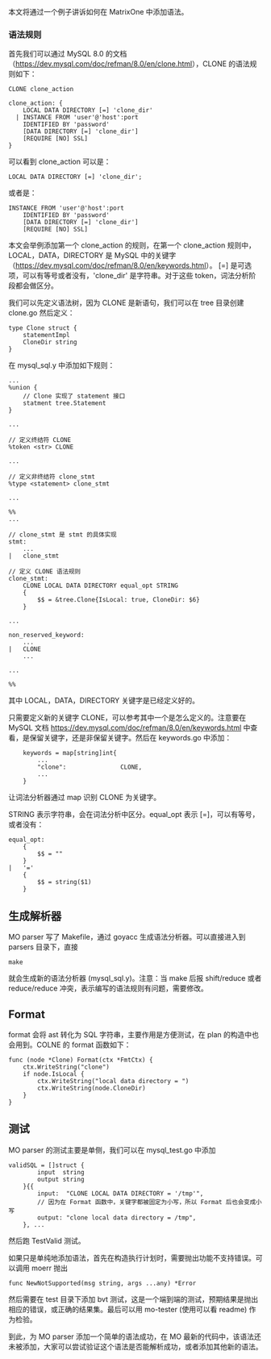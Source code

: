 本文将通过一个例子讲诉如何在 MatrixOne 中添加语法。

### 语法规则

首先我们可以通过 MySQL 8.0 的文档（<https://dev.mysql.com/doc/refman/8.0/en/clone.html>），CLONE 的语法规则如下：

```sqs q
CLONE clone_action

clone_action: {
    LOCAL DATA DIRECTORY [=] 'clone_dir'
  | INSTANCE FROM 'user'@'host':port
    IDENTIFIED BY 'password'
    [DATA DIRECTORY [=] 'clone_dir']
    [REQUIRE [NO] SSL]
}
```

可以看到 clone_action 可以是：

```
LOCAL DATA DIRECTORY [=] 'clone_dir';
```

或者是：

```
INSTANCE FROM 'user'@'host':port
    IDENTIFIED BY 'password'
    [DATA DIRECTORY [=] 'clone_dir']
    [REQUIRE [NO] SSL]
```

本文会举例添加第一个 clone_action 的规则，在第一个 clone_action 规则中，LOCAL，DATA，DIRECTORY 是 MySQL 中的关键字（<https://dev.mysql.com/doc/refman/8.0/en/keywords.html>）。 [=] 是可选项，可以有等号或者没有，'clone_dir' 是字符串。对于这些 token，词法分析阶段都会做区分。

我们可以先定义语法树，因为 CLONE 是新语句，我们可以在 tree 目录创建 clone.go 然后定义：

```
type Clone struct {
	statementImpl
	CloneDir string
}
```

在 mysql_sql.y 中添加如下规则：

```
...
%union {
	// Clone 实现了 statement 接口
	statment tree.Statement
}

...

// 定义终结符 CLONE
%token <str> CLONE

...

// 定义非终结符 clone_stmt
%type <statement> clone_stmt

...

%%
...

// clone_stmt 是 stmt 的具体实现
stmt:
	...
|	clone_stmt

// 定义 CLONE 语法规则
clone_stmt:
	CLONE LOCAL DATA DIRECTORY equal_opt STRING
	{
		$$ = &tree.Clone{IsLocal: true, CloneDir: $6}
	}

...

non_reserved_keyword:
	...
|	CLONE
	...

...

%%
```

其中 LOCAL，DATA，DIRECTORY 关键字是已经定义好的。

只需要定义新的关键字 CLONE，可以参考其中一个是怎么定义的。注意要在 MySQL 文档 <https://dev.mysql.com/doc/refman/8.0/en/keywords.html> 中查看，是保留关键字，还是非保留关键字。然后在 keywords.go 中添加：

```
	keywords = map[string]int{
		...
		"clone":               CLONE,
		...
	}
```

让词法分析器通过 map 识别 CLONE 为关键字。

STRING 表示字符串，会在词法分析中区分。equal_opt 表示 [=]，可以有等号，或者没有：

```
equal_opt:
    {
        $$ = ""
    }
|   '='
    {
        $$ = string($1)
    }
```

## 生成解析器

MO parser 写了 Makefile，通过 goyacc 生成语法分析器。可以直接进入到 parsers 目录下，直接

```
make
```

就会生成新的语法分析器 (mysql_sql.y)。注意：当 make 后报 shift/reduce 或者 reduce/reduce 冲突，表示编写的语法规则有问题，需要修改。

## Format

format 会将 ast 转化为 SQL 字符串，主要作用是方便测试，在 plan 的构造中也会用到。COLNE 的 format 函数如下：

```
func (node *Clone) Format(ctx *FmtCtx) {
	ctx.WriteString("clone")
	if node.IsLocal {
		ctx.WriteString("local data directory = ")
		ctx.WriteString(node.CloneDir)
	}
}
```

## 测试

MO parser 的测试主要是单侧，我们可以在 mysql_test.go 中添加

```
validSQL = []struct {
		input  string
		output string
	}{{
		input:  "CLONE LOCAL DATA DIRECTORY = '/tmp'",
		// 因为在 Format 函数中，关键字都被固定为小写，所以 Format 后也会变成小写
		output: "clone local data directory = /tmp",
	}, ...
```

然后跑 TestValid 测试。

如果只是单纯地添加语法，首先在构造执行计划时，需要抛出功能不支持错误。可以调用 moerr 抛出

```
func NewNotSupported(msg string, args ...any) *Error
```

然后需要在 test 目录下添加 bvt 测试，这是一个端到端的测试，预期结果是抛出相应的错误，或正确的结果集。最后可以用 mo-tester (使用可以看 readme) 作为检验。

到此，为 MO parser 添加一个简单的语法成功，在 MO 最新的代码中，该语法还未被添加，大家可以尝试验证这个语法是否能解析成功，或者添加其他新的语法。
